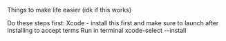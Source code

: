Things to make life easier (idk if this works)

Do these steps first:
Xcode - install this first and make sure to launch after installing to accept terms
Run in terminal xcode-select --install
